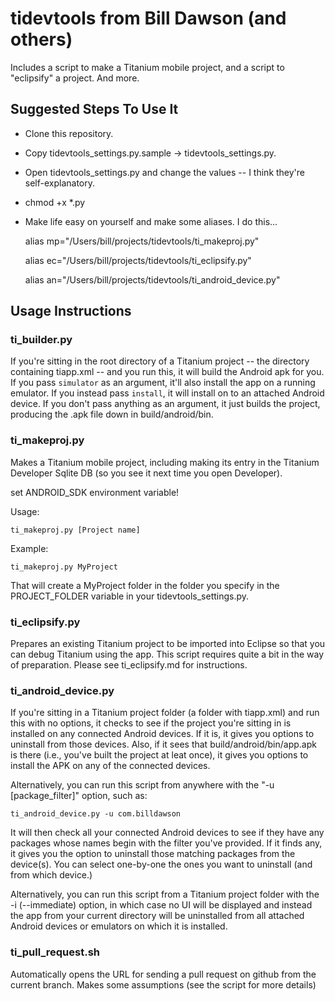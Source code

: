 tidevtools from Bill Dawson (and others)
========================================

Includes a script to make a Titanium mobile project, and a script to "eclipsify" a project. And more.

Suggested Steps To Use It
--------------------------

- Clone this repository.
- Copy tidevtools_settings.py.sample -> tidevtools_settings.py.
- Open tidevtools_settings.py and change the values -- I think they're self-explanatory.
- chmod +x *.py
- Make life easy on yourself and make some aliases.  I do this...

     alias mp="/Users/bill/projects/tidevtools/ti_makeproj.py"

     alias ec="/Users/bill/projects/tidevtools/ti_eclipsify.py"

     alias an="/Users/bill/projects/tidevtools/ti_android_device.py"

Usage Instructions
-------------------

### ti_builder.py

If you're sitting in the root directory of a Titanium project -- the directory containing tiapp.xml -- and you run this, it will build the Android apk for you.  If you pass `simulator` as an argument, it'll also install the app on a running emulator.  If you instead pass `install`, it will install on to an attached Android device.  If you don't pass anything as an argument, it just builds the project, producing the .apk file down in build/android/bin.

### ti_makeproj.py
Makes a Titanium mobile project, including making its entry in the Titanium Developer Sqlite DB (so you see it next time you open Developer).

set ANDROID_SDK environment variable!

Usage:

`ti_makeproj.py [Project name]`

Example:

`ti_makeproj.py MyProject`

That will create a MyProject folder in the folder you specify in the PROJECT_FOLDER variable in your tidevtools_settings.py.

### ti_eclipsify.py

Prepares an existing Titanium project to be imported into Eclipse so that you can debug Titanium using the app. This script requires quite a bit in the way of preparation.  Please see ti_eclipsify.md for instructions.

### ti_android_device.py

If you're sitting in a Titanium project folder (a folder with tiapp.xml) and run this with no options, it checks to see if the project you're sitting in is installed on any connected Android devices.  If it is, it gives you options to uninstall from those devices.  Also, if it sees that build/android/bin/app.apk is there (i.e., you've built the project at leat once), it gives you options to install the APK on any of the connected devices.

Alternatively, you can run this script from anywhere with the "-u [package_filter]" option, such as:

`ti_android_device.py -u com.billdawson`

It will then check all your connected Android devices to see if they have any packages whose names begin with the filter you've provided.  If it finds any, it gives you the option to uninstall those matching packages from the device(s).  You can select one-by-one the ones you want to uninstall (and from which device.)

Alternatively, you can run this script from a Titanium project folder with the -i (--immediate) option, in which case no UI will be displayed and instead the app from your current directory will be uninstalled from all attached Android devices or emulators on which it is installed.

### ti_pull_request.sh

Automatically opens the URL for sending a pull request on github from the current branch. Makes some assumptions (see the script for more details)
